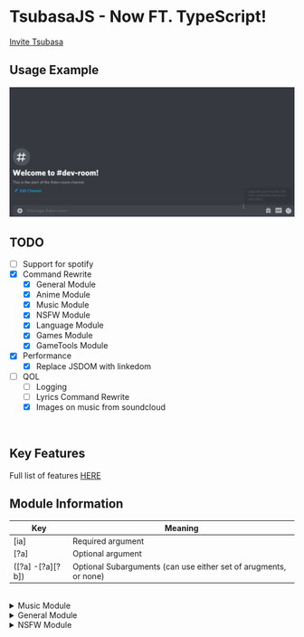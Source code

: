 # TsubasaJS - Now FT. TypeScript!

[Invite Tsubasa](https://discord.com/oauth2/authorize?client_id=753764233484828703&permissions=2147483639&scope=bot)

## Usage Example
![Tsubasa Example](images/tsubasa-example.gif)
## TODO
- [ ] Support for spotify
- [x] Command Rewrite
  - [x] General Module
  - [x] Anime Module
  - [x] Music Module
  - [x] NSFW Module
  - [x] Language Module
  - [x] Games Module
  - [x] GameTools Module
- [x] Performance
  - [x] Replace JSDOM with linkedom
- [ ] QOL
  - [ ] Logging
  - [ ] Lyrics Command Rewrite
  - [x] Images on music from soundcloud

<br/>

## Key Features
Full list of features [HERE](https://quilldev.tech/tsubasa)

## Module Information
Key|Meaning
-|-|
[ia]|Required argument
[?a]|Optional argument
([?a] -[?a][?b]) | Optional Subarguments (can use either set of arugments, or none)
<br/>
<details><summary>Music Module</summary>
<p>

## Music Module
| Command | Usage | Deescription |
|-|-|----|
|anime|anime [?query]| Gets an anime picture matching the query 
|animesearch| animesearch [query] | Gets information about the anime you searched for
|sauce|sauce [imageURL]| Tries to find the source/author of the given image
|uwu|uwu|Twansfworms youw mewssage intwo uwu
</p></details>
<details><summary>General Module</summary>
<p>

## NSFW Module
 Command | Usage | Deescription 
-|-|----|
help|help| Gets bot command information
pfp|pfp[?@user]|Gets the PFP of the tagged user, or the author if no user is tagged.
vote|vote| Gets voting urls for Tsubasa
donate|donate| Gets donation information
invite|invite| Gets the bots invite URL
ping|ping|Gets the Command & Gateway ping delay.
version|version|Gets the live version of the bot
source|source|Gets a url to the bots source code
roll|roll ([?max] - [?min][?max])|rolls between the given values 

</p></details>
<details><summary>NSFW Module</summary>
<p>

## NSFW Module
 Command | Usage | Deescription 
-|-|----
doujin|doujin [?query]| Gets a random doujin for the given query
doujintop|doujintop [?query]|Gets the top five doujins today for the given query
hentai|hentai [?query]|Gets a hentai image for the given query.
</p></details>